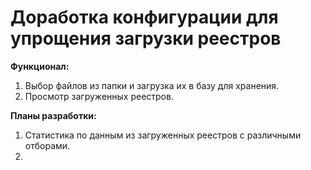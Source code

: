 # Доработка конфигурации для упрощения загрузки реестров

**Функционал:**
1. Выбор файлов из папки и загрузка их в базу для хранения.
2. Просмотр загруженных реестров.


**Планы разработки:**
1. Статистика по данным из загруженных реестров с различными отборами.
2. 
